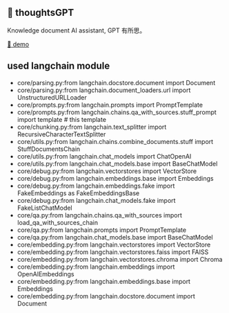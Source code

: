 ## 🍔 thoughtsGPT

Knowledge document AI assistant, GPT 有所思。

[🍨 demo](https://feishu.streamlit.app/)


## used langchain module

- core/parsing.py:from langchain.docstore.document import Document
- core/parsing.py:from langchain.document_loaders.url import UnstructuredURLLoader
- core/prompts.py:from langchain.prompts import PromptTemplate
- core/prompts.py:from langchain.chains.qa_with_sources.stuff_prompt import template # this template
- core/chunking.py:from langchain.text_splitter import RecursiveCharacterTextSplitter
- core/utils.py:from langchain.chains.combine_documents.stuff import StuffDocumentsChain
- core/utils.py:from langchain.chat_models import ChatOpenAI
- core/utils.py:from langchain.chat_models.base import BaseChatModel
- core/debug.py:from langchain.vectorstores import VectorStore
- core/debug.py:from langchain.embeddings.base import Embeddings
- core/debug.py:from langchain.embeddings.fake import FakeEmbeddings as FakeEmbeddingsBase
- core/debug.py:from langchain.chat_models.fake import FakeListChatModel
- core/qa.py:from langchain.chains.qa_with_sources import load_qa_with_sources_chain
- core/qa.py:from langchain.prompts import PromptTemplate
- core/qa.py:from langchain.chat_models.base import BaseChatModel
- core/embedding.py:from langchain.vectorstores import VectorStore
- core/embedding.py:from langchain.vectorstores.faiss import FAISS
- core/embedding.py:from langchain.vectorstores.chroma import Chroma
- core/embedding.py:from langchain.embeddings import OpenAIEmbeddings
- core/embedding.py:from langchain.embeddings.base import Embeddings
- core/embedding.py:from langchain.docstore.document import Document
